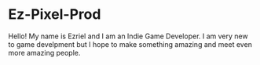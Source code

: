 # Ez-Pixel-Prod
 Hello! My name is Ezriel and I am an Indie Game Developer. I am very new to game develpment but I hope to make something amazing and meet even more amazing people.
